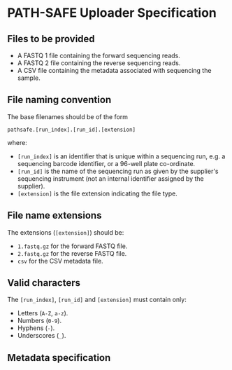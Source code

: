 # PATH-SAFE Uploader Specification

## Files to be provided

* A FASTQ 1 file containing the forward sequencing reads.
* A FASTQ 2 file containing the reverse sequencing reads.
* A CSV file containing the metadata associated with sequencing the sample.

## File naming convention

The base filenames should be of the form

```
pathsafe.[run_index].[run_id].[extension]
```

where:

* `[run_index]` is an identifier that is unique within a sequencing run, e.g. a sequencing barcode identifier, or a 96-well plate co-ordinate.
* `[run_id]` is the name of the sequencing run as given by the supplier's sequencing instrument (not an internal identifier assigned by the supplier).
* `[extension]` is the file extension indicating the file type.

## File name extensions

The extensions (`[extension]`) should be:

* `1.fastq.gz` for the forward FASTQ file.
* `2.fastq.gz` for the reverse FASTQ file.
* `csv` for the CSV metadata file.

## Valid characters

The `[run_index]`, `[run_id]` and `[extension]` must contain only:

* Letters (`A-Z`, `a-z`).
* Numbers (`0-9`).
* Hyphens (`-`).
* Underscores (`_`).

## Metadata specification


